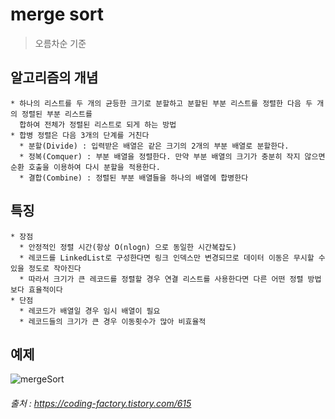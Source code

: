  # merge sort
 > 오름차순 기준
  ## 알고리즘의 개념
    * 하나의 리스트를 두 개의 균등한 크기로 분할하고 분할된 부분 리스트를 정렬한 다음 두 개의 정렬된 부분 리스트를
      합하여 전체가 정렬된 리스트로 되게 하는 방법
    * 합병 정렬은 다음 3개의 단계를 거친다
      * 분할(Divide) : 입력받은 배열은 같은 크기의 2개의 부분 배열로 분할한다.
      * 정복(Comquer) : 부분 배열을 정렬한다. 만약 부분 배열의 크기가 충분히 작지 않으면 순환 호출을 이용하여 다시 분할을 적용한다.
      * 결합(Combine) : 정렬된 부분 배열들을 하나의 배열에 합병한다
  ## 특징
    * 장점
      * 안정적인 정렬 시간(항상 O(nlogn) 으로 동일한 시간복잡도)
      * 레코드를 LinkedList로 구성한다면 링크 인덱스만 변경되므로 데이터 이동은 무시할 수 있을 정도로 작아진다
      * 따라서 크기가 큰 레코드를 정렬할 경우 연결 리스트를 사용한다면 다른 어떤 정렬 방법보다 효율적이다
    * 단점
      * 레코드가 배열일 경우 임시 배열이 필요
      * 레코드들의 크기가 큰 경우 이동횟수가 많아 비효율적
  ## 예제
![mergeSort](https://user-images.githubusercontent.com/64050689/116818440-542ba780-aba6-11eb-829e-cf43d71cbe9a.gif)
  ###### 출처 : https://coding-factory.tistory.com/615

